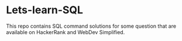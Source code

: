 # Lets-learn-SQL
This repo contains SQL command solutions for some question that are available on HackerRank and WebDev Simplified.

